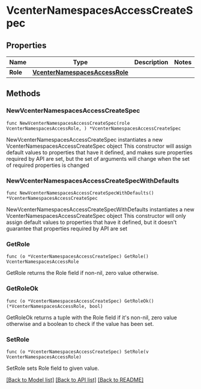 # VcenterNamespacesAccessCreateSpec

## Properties

Name | Type | Description | Notes
------------ | ------------- | ------------- | -------------
**Role** | [**VcenterNamespacesAccessRole**](VcenterNamespacesAccessRole.md) |  | 

## Methods

### NewVcenterNamespacesAccessCreateSpec

`func NewVcenterNamespacesAccessCreateSpec(role VcenterNamespacesAccessRole, ) *VcenterNamespacesAccessCreateSpec`

NewVcenterNamespacesAccessCreateSpec instantiates a new VcenterNamespacesAccessCreateSpec object
This constructor will assign default values to properties that have it defined,
and makes sure properties required by API are set, but the set of arguments
will change when the set of required properties is changed

### NewVcenterNamespacesAccessCreateSpecWithDefaults

`func NewVcenterNamespacesAccessCreateSpecWithDefaults() *VcenterNamespacesAccessCreateSpec`

NewVcenterNamespacesAccessCreateSpecWithDefaults instantiates a new VcenterNamespacesAccessCreateSpec object
This constructor will only assign default values to properties that have it defined,
but it doesn't guarantee that properties required by API are set

### GetRole

`func (o *VcenterNamespacesAccessCreateSpec) GetRole() VcenterNamespacesAccessRole`

GetRole returns the Role field if non-nil, zero value otherwise.

### GetRoleOk

`func (o *VcenterNamespacesAccessCreateSpec) GetRoleOk() (*VcenterNamespacesAccessRole, bool)`

GetRoleOk returns a tuple with the Role field if it's non-nil, zero value otherwise
and a boolean to check if the value has been set.

### SetRole

`func (o *VcenterNamespacesAccessCreateSpec) SetRole(v VcenterNamespacesAccessRole)`

SetRole sets Role field to given value.



[[Back to Model list]](../README.md#documentation-for-models) [[Back to API list]](../README.md#documentation-for-api-endpoints) [[Back to README]](../README.md)


